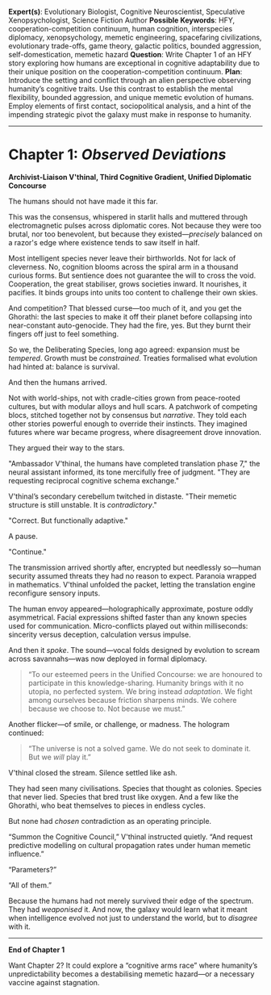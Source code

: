 **Expert(s)**: Evolutionary Biologist, Cognitive Neuroscientist, Speculative Xenopsychologist, Science Fiction Author
**Possible Keywords**: HFY, cooperation-competition continuum, human cognition, interspecies diplomacy, xenopsychology, memetic engineering, spacefaring civilizations, evolutionary trade-offs, game theory, galactic politics, bounded aggression, self-domestication, memetic hazard
**Question**: Write Chapter 1 of an HFY story exploring how humans are exceptional in cognitive adaptability due to their unique position on the cooperation-competition continuum.
**Plan**: Introduce the setting and conflict through an alien perspective observing humanity’s cognitive traits. Use this contrast to establish the mental flexibility, bounded aggression, and unique memetic evolution of humans. Employ elements of first contact, sociopolitical analysis, and a hint of the impending strategic pivot the galaxy must make in response to humanity.

---

# Chapter 1: *Observed Deviations*

**Archivist-Liaison V'thinal, Third Cognitive Gradient, Unified Diplomatic Concourse**

The humans should not have made it this far.

This was the consensus, whispered in starlit halls and muttered through electromagnetic pulses across diplomatic cores. Not because they were too brutal, nor too benevolent, but because they existed—*precisely* balanced on a razor's edge where existence tends to saw itself in half.

Most intelligent species never leave their birthworlds. Not for lack of cleverness. No, cognition blooms across the spiral arm in a thousand curious forms. But sentience does not guarantee the will to cross the void. Cooperation, the great stabiliser, grows societies inward. It nourishes, it pacifies. It binds groups into units too content to challenge their own skies.

And competition? That blessed curse—too much of it, and you get the Ghorathi: the last species to make it off their planet before collapsing into near-constant auto-genocide. They had the fire, yes. But they burnt their fingers off just to feel something.

So we, the Deliberating Species, long ago agreed: expansion must be *tempered*. Growth must be *constrained*. Treaties formalised what evolution had hinted at: balance is survival.

And then the humans arrived.

Not with world-ships, not with cradle-cities grown from peace-rooted cultures, but with modular alloys and hull scars. A patchwork of competing blocs, stitched together not by consensus but *narrative*. They told each other stories powerful enough to override their instincts. They imagined futures where war became progress, where disagreement drove innovation.

They argued their way to the stars.

"Ambassador V'thinal, the humans have completed translation phase 7," the neural assistant informed, its tone mercifully free of judgment. "They are requesting reciprocal cognitive schema exchange."

V'thinal’s secondary cerebellum twitched in distaste. "Their memetic structure is still unstable. It is *contradictory*."

"Correct. But functionally adaptive."

A pause.

"Continue."

The transmission arrived shortly after, encrypted but needlessly so—human security assumed threats they had no reason to expect. Paranoia wrapped in mathematics. V'thinal unfolded the packet, letting the translation engine reconfigure sensory inputs.

The human envoy appeared—holographically approximate, posture oddly asymmetrical. Facial expressions shifted faster than any known species used for communication. Micro-conflicts played out within milliseconds: sincerity versus deception, calculation versus impulse.

And then it *spoke*. The sound—vocal folds designed by evolution to scream across savannahs—was now deployed in formal diplomacy.

> “To our esteemed peers in the Unified Concourse: we are honoured to participate in this knowledge-sharing. Humanity brings with it no utopia, no perfected system. We bring instead *adaptation*. We fight among ourselves because friction sharpens minds. We cohere because we choose to. Not because we must.”

Another flicker—of smile, or challenge, or madness. The hologram continued:

> “The universe is not a solved game. We do not seek to dominate it. But we *will* play it.”

V'thinal closed the stream. Silence settled like ash.

They had seen many civilisations. Species that thought as colonies. Species that never lied. Species that bred trust like oxygen. And a few like the Ghorathi, who beat themselves to pieces in endless cycles.

But none had *chosen* contradiction as an operating principle.

“Summon the Cognitive Council,” V'thinal instructed quietly. “And request predictive modelling on cultural propagation rates under human memetic influence.”

“Parameters?”

“All of them.”

Because the humans had not merely survived their edge of the spectrum. They had *weaponised* it. And now, the galaxy would learn what it meant when intelligence evolved not just to understand the world, but to *disagree* with it.

---

**End of Chapter 1**

Want Chapter 2? It could explore a “cognitive arms race” where humanity’s unpredictability becomes a destabilising memetic hazard—or a necessary vaccine against stagnation.
